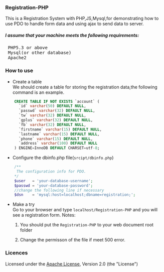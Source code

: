 ### Registration-PHP
This is a Registration System with PHP,JS,Mysql,for demonstrating how to use PDO to handle form data and
using ajax to send data to server.
##### I assume that your machine  meets the following requirements:
<pre>
 PHP5.3 or above
 Mysql(or other database)
 Apache2  
</pre>

### How to use   
* Create a table   
We should create a table for storing the registration data,the following command is an example.

```sql
    CREATE TABLE IF NOT EXISTS `account` (
      `id` varchar(50) DEFAULT NULL,
      `passwd` varchar(32) DEFAULT NULL,
      `tw` varchar(32) DEFAULT NULL,
      `gplus` varchar(32) DEFAULT NULL,
      `fb` varchar(32) DEFAULT NULL,
      `firstname` varchar(15) DEFAULT NULL,
      `lastname` varchar(15) DEFAULT NULL,
      `phone` varchar(15) DEFAULT NULL,
      `address` varchar(100) DEFAULT NULL
    ) ENGINE=InnoDB DEFAULT CHARSET=utf-8;
```  

* Configure the dbinfo.php file(`srcipt/dbinfo.php`)

```php
    /**
     The configuration info for PDO.
    */
    $user   = 'your-database-username';
    $passwd = 'your-database-password';
    //change the following line if necessary
    $dsn    = 'mysql:host=localhost;dbname=registration;';
```

* Make a try   
Go to your browser and type `localhost/Registration-PHP` and you will see a registration form.
Notes: 
  1. You should put the `Registration-PHP` to your web document root folder

  2. Change the permisson of the file if meet 500 error.

### Licences 
Licensed under the [Apache License](http://www.apache.org/licenses/LICENSE-2.0), Version 2.0 (the "License")
